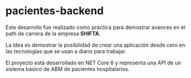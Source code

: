 # pacientes-backend

Este desarrollo fue realizado como práctica para demostrar avances en el path de carrera de la empresa **SHIFTA**. 

La idea es demostrar la posibilidad de crear una aplicación desde cero en las tecnologías que se usan a diario para trabajar. 

El proyecto está desarrollado en NET Core 6 y representa una API de un sistema básico de ABM de pacientes hospitalarios.
